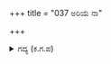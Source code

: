 +++
title = "037 ಅರಿಯೆ ನಾ"

+++

<details><summary>ಗದ್ಯ (ಕ.ಗ.ಪ) </summary>

37. 'ನೀನು ಯಾರು ಎಂದು ನಾನು ತಿಳಿದಿರಲಿಲ್ಲ. ಜನಗಳ ಮರೆಯಲ್ಲಿ ನಿಂತು ಕರ್ಣನು ಶತ್ರುಗಳನ್ನು ಗೆಲ್ಲುವವನಲ್ಲ. ನನ್ನ ರೀತಿಯನ್ನು ತಿಳಿದುಕೋ, ನಾನು ನಿನ್ನನ್ನು ಮತ್ತೆ ತೊಡುವುದಿಲ್ಲ' ಎಂದ ಕರ್ಣನ ಮಾತಿಗೆ ಶಲ್ಯನು ಮರುಗಿದನು. 'ರಾಧೇಯ ನೀನು ದೊರೆಯನ್ನು ಕೊಲ್ಲುತ್ತಿದ್ದೀಯೆ' ಎಂದು ಅತಿಯಾಗಿ ಕೋಪಿಸುತ್ತಾ ಕರ್ಣನನ್ನು ಬಯ್ದು ಗದರಿಸಿದನು.
</details>
